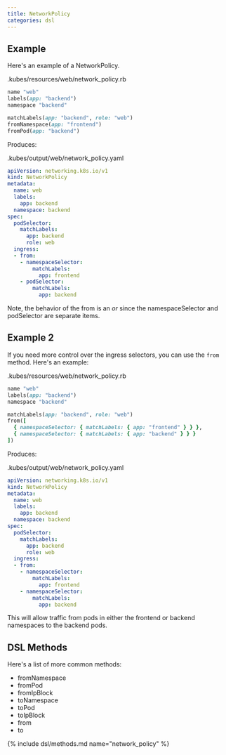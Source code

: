 ```yaml
---
title: NetworkPolicy
categories: dsl
---
```


## Example

Here's an example of a NetworkPolicy.

.kubes/resources/web/network_policy.rb

```ruby
name "web"
labels(app: "backend")
namespace "backend"

matchLabels(app: "backend", role: "web")
fromNamespace(app: "frontend")
fromPod(app: "backend")
```

Produces:

.kubes/output/web/network_policy.yaml

```yaml
apiVersion: networking.k8s.io/v1
kind: NetworkPolicy
metadata:
  name: web
  labels:
    app: backend
  namespace: backend
spec:
  podSelector:
    matchLabels:
      app: backend
      role: web
  ingress:
  - from:
    - namespaceSelector:
        matchLabels:
          app: frontend
    - podSelector:
        matchLabels:
          app: backend
```

Note, the behavior of the from is an *or* since the namespaceSelector and podSelector are separate items.

## Example 2

If you need more control over the ingress selectors, you can use the `from` method. Here's an example:

.kubes/resources/web/network_policy.rb

```ruby
name "web"
labels(app: "backend")
namespace "backend"

matchLabels(app: "backend", role: "web")
from([
  { namespaceSelector: { matchLabels: { app: "frontend" } } },
  { namespaceSelector: { matchLabels: { app: "backend" } } }
])
```

Produces:

.kubes/output/web/network_policy.yaml

```yaml
apiVersion: networking.k8s.io/v1
kind: NetworkPolicy
metadata:
  name: web
  labels:
    app: backend
  namespace: backend
spec:
  podSelector:
    matchLabels:
      app: backend
      role: web
  ingress:
  - from:
    - namespaceSelector:
        matchLabels:
          app: frontend
    - namespaceSelector:
        matchLabels:
          app: backend
```

This will allow traffic from pods in either the frontend or backend namespaces to the backend pods.

## DSL Methods

Here's a list of more common methods:

* fromNamespace
* fromPod
* fromIpBlock
* toNamespace
* toPod
* toIpBlock
* from
* to

{% include dsl/methods.md name="network_policy" %}
